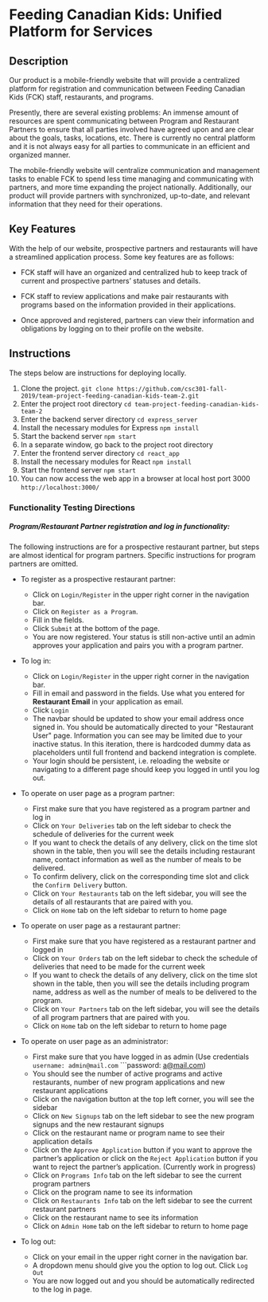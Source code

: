 # Feeding Canadian Kids: Unified Platform for Services
## Description 
Our product is a mobile-friendly website that will provide a centralized platform for registration and communication between Feeding Canadian Kids (FCK) staff, restaurants, and programs.

Presently, there are several existing problems: An immense amount of resources are spent communicating between Program and Restaurant Partners to ensure that all parties involved have agreed upon and are clear about the goals, tasks, locations, etc. There is currently no central platform and it is not always easy for all parties to communicate in an efficient and organized manner.

The mobile-friendly website will centralize communication and management tasks to enable FCK to spend less time managing and communicating with partners, and more time expanding the project nationally. Additionally, our product will provide partners with synchronized, up-to-date, and relevant information that they need for their operations.


## Key Features
With the help of our website, prospective partners and restaurants will have a streamlined application process. Some key features are as follows:

- FCK staff will have an organized and centralized hub to keep track of current and prospective partners’ statuses and details.

- FCK staff to review applications and make pair restaurants with programs based on the information provided in their applications.

- Once approved and registered, partners can view their information and obligations by logging on to their profile on the website.


## Instructions
The steps below are instructions for deploying locally.
 
 1. Clone the project.
```git clone https://github.com/csc301-fall-2019/team-project-feeding-canadian-kids-team-2.git```
2. Enter the project root directory
```cd team-project-feeding-canadian-kids-team-2```
3. Enter the backend server directory
```cd express_server```
4. Install the necessary modules for Express
```npm install```
5. Start the backend server
```npm start```
6. In a separate window, go back to the project root directory
7. Enter the frontend server directory
```cd react_app```
8. Install the necessary modules for React
```npm install```
9. Start the frontend server
```npm start```
10. You can now access the web app in a browser at local host port 3000
```http://localhost:3000/```

### Functionality Testing Directions
##### Program/Restaurant Partner registration and log in functionality:
The following instructions are for a prospective restaurant partner, but steps are almost identical for program partners. Specific instructions for program partners are omitted. 
+ To register as a prospective restaurant partner:
	+ Click on ``Login/Register`` in the upper right corner in the navigation bar.
	+ Click on ``Register as a Program``.
	+ Fill in the fields.
	+ Click ``Submit`` at the bottom of the page.
	+ You are now registered. Your status is still non-active until an admin approves your application and pairs you with a program partner. 
+ To log in:
	+ Click on ``Login/Register`` in the upper right corner in the navigation bar.
	+ Fill in email and password in the fields. Use what you entered for **Restaurant Email** in your application as email.
	+ Click ``Login``
	+ The navbar should be updated to show your email address once signed in. You should be automatically directed to your "Restaurant User" page. Information you can see may be limited due to your inactive status. In this iteration, there is hardcoded dummy data as placeholders until full frontend and backend integration is complete. 
	+ Your login should be persistent, i.e. reloading the website or navigating to a different page should keep you logged in until you log out.
+ To operate on user page as a program partner:
	+ First make sure that you have registered as a program partner and log in
	+ Click on ``Your Deliveries`` tab on the left sidebar to check the schedule of deliveries for the current week
	+ If you want to check the details of any delivery, click on the time slot shown in the table, then you will see the details including restaurant name, contact information as well as the number of meals to be delivered.
	+ To confirm delivery, click on the corresponding time slot and click the ``Confirm Delivery`` button.
	+ Click on ``Your Restaurants`` tab on the left sidebar, you will see the details of all restaurants that are paired with you.
	+ Click on ``Home`` tab on the left sidebar to return to home page

+ To operate on user page as a restaurant partner:
	+ First make sure that you have registered as a restaurant partner and logged in
	+ Click on ``Your Orders`` tab on the left sidebar to check the schedule of deliveries that need to be made for the current week
	+ If you want to check the details of any delivery, click on the time slot shown in the table, then you will see the details including program name,  address as well as the number of meals to be delivered to the program.
	+ Click on ``Your Partners`` tab on the left sidebar, you will see the details of all program partners that are paired with you.
	+ Click on ``Home`` tab on the left sidebar to return to home page

+ To operate on user page as an administrator:
	+ First make sure that you have logged in as admin (Use credentials ```username: admin@mail.com``` ```password: a@mail.com)
	+ You should see the number of active programs and active restaurants, number of new program applications and new restaurant applications
	+ Click on the navigation button at the top left corner, you will see the sidebar
	+ Click on ``New Signups`` tab on the left sidebar to see the new program signups and the new restaurant signups
	+ Click on the restaurant name or program name to see their application details
	+ Click on the ``Approve Application`` button if you want to approve the partner’s application or click on the ``Reject Application`` button if you want to reject the partner’s application. (Currently work in progress)
	+ Click on ``Programs Info`` tab on the left sidebar to see the current program partners 
	+ Click on the program name to see its information
	+ Click on ``Restaurants Info`` tab on the left sidebar to see the current restaurant partners 
	+ Click on the restaurant name to see its information
	+ Click on ``Admin Home`` tab on the left sidebar to return to home page

+ To log out:
	+ Click on your email in the upper right corner in the navigation bar.
	+ A dropdown menu should give you the option to log out. Click ``Log Out``
	+ You are now logged out and you should be automatically redirected to the log in page. 


